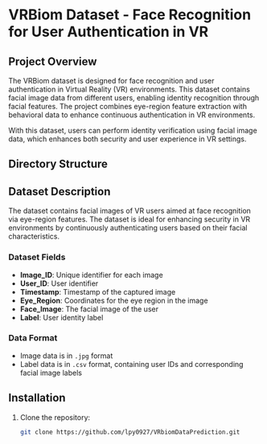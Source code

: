 # VRBiom Dataset - Face Recognition for User Authentication in VR

## Project Overview

The VRBiom dataset is designed for face recognition and user authentication in Virtual Reality (VR) environments. This dataset contains facial image data from different users, enabling identity recognition through facial features. The project combines eye-region feature extraction with behavioral data to enhance continuous authentication in VR environments.

With this dataset, users can perform identity verification using facial image data, which enhances both security and user experience in VR settings.

## Directory Structure


## Dataset Description

The dataset contains facial images of VR users aimed at face recognition via eye-region features. The dataset is ideal for enhancing security in VR environments by continuously authenticating users based on their facial characteristics.

### Dataset Fields
- **Image_ID**: Unique identifier for each image
- **User_ID**: User identifier
- **Timestamp**: Timestamp of the captured image
- **Eye_Region**: Coordinates for the eye region in the image
- **Face_Image**: The facial image of the user
- **Label**: User identity label

### Data Format
- Image data is in `.jpg` format
- Label data is in `.csv` format, containing user IDs and corresponding facial image labels

## Installation

1. Clone the repository:
   ```bash
   git clone https://github.com/lpy0927/VRbiomDataPrediction.git
